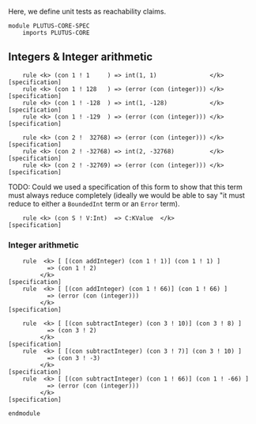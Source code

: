 Here, we define unit tests as reachability claims.

```k
module PLUTUS-CORE-SPEC
    imports PLUTUS-CORE
```

Integers & Integer arithmetic
-----------------------------

```k
    rule <k> (con 1 ! 1     ) => int(1, 1)               </k>                    [specification]
    rule <k> (con 1 ! 128   ) => (error (con (integer))) </k>                    [specification]
    rule <k> (con 1 ! -128  ) => int(1, -128)            </k>                    [specification]
    rule <k> (con 1 ! -129  ) => (error (con (integer))) </k>                    [specification]

    rule <k> (con 2 !  32768) => (error (con (integer))) </k>                    [specification]
    rule <k> (con 2 ! -32768) => int(2, -32768)          </k>                    [specification]
    rule <k> (con 2 ! -32769) => (error (con (integer))) </k>                    [specification]
```

TODO: Could we used a specification of this form to show that this term must always
reduce completely (ideally we would be able to say "it must reduce to either a `BoundedInt` term
or an `Error` term).

```
    rule <k> (con S ! V:Int)  => C:KValue  </k>                                  [specification]
```

### Integer arithmetic

```k
    rule  <k> [ [(con addInteger) (con 1 ! 1)] (con 1 ! 1) ]
           => (con 1 ! 2)
         </k>                                                                    [specification]
    rule  <k> [ [(con addInteger) (con 1 ! 66)] (con 1 ! 66) ]
           => (error (con (integer)))
         </k>                                                                    [specification]

    rule  <k> [ [(con subtractInteger) (con 3 ! 10)] (con 3 ! 8) ]
           => (con 3 ! 2)
         </k>                                                                    [specification]
    rule  <k> [ [(con subtractInteger) (con 3 ! 7)] (con 3 ! 10) ]
           => (con 3 ! -3)
         </k>                                                                    [specification]
    rule  <k> [ [(con subtractInteger) (con 1 ! 66)] (con 1 ! -66) ]
           => (error (con (integer)))
         </k>                                                                    [specification]

```

```k
endmodule
```
